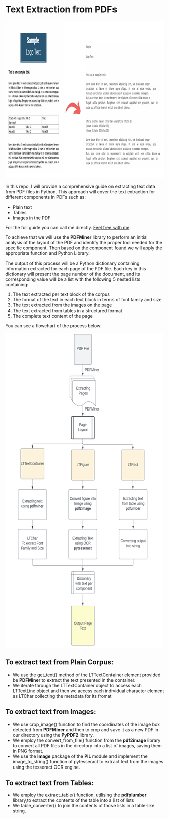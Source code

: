 # Text Extraction from PDFs

<img src="Cover Image.png" width="950" height="500">

In this repo, I will provide a comprehensive guide on extracting text data from PDF files in Python.
This approach will cover the text extraction for different components in PDFs such as:
- Plain text
- Tables
- Images in the PDF

For the full guide you can call me directly. [Feel free with me](mailto:marlon.labor.delatorre@gmail.com): 

To achieve that we will use the **PDFMiner** library to perform an initial analysis of the layout of the PDF and identify the proper tool needed for the specific component.
Then based on the component found we will apply the appropriate function and Python Library. 

The output of this process will be a Python dictionary containing information extracted for each page of the PDF file. Each key in this dictionary will present the page number of the document, and its corresponding value will be a list with the following 5 nested lists containing:
1. The text extracted per text block of the corpus
2. The format of the text in each text block in terms of font family and size
3. The text extracted from the images on the page
4. The text extracted from tables in a structured format
5. The complete text content of the page

You can see a flowchart of the process below:

<img src="Text Extraction Flowchart.png" width="500" height="1000">

To extract text from Plain Corpus:
-
- We use the get_text() method of the LTTextContainer element provided be **PDFMiner** to extract the text presented in the container.
- We iterate through the LTTextContainer object to access each LTTextLine object and then we access each individual character element as LTChar collecting the metadata for its fromat

To extract text from Images:
- 
- We use crop_image() function to find the coordinates of the image box detected from **PDFMiner** and then to crop and save it as a new PDF in our directory using the **PyPDF2** library.
- We employ the convert_from_file() function from the **pdf2image** library to convert all PDF files in the directory into a list of images, saving them in PNG format.
- We use the **Image** package of the **PIL** module and implement the image_to_string() function of pytesseract to extract text from the images using the tesseract OCR engine.

To extract text from Tables:
-
-  We employ the extract_table() function, utilising the **pdfplumber** library,to extract the contents of the table into a list of lists
- We table_converter() to join the contents of those lists in a table-like string.
